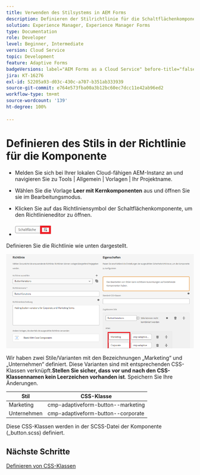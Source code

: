 ```yaml
---
title: Verwenden des Stilsystems in AEM Forms
description: Definieren der Stilrichtlinie für die Schaltflächenkomponente
solution: Experience Manager, Experience Manager Forms
type: Documentation
role: Developer
level: Beginner, Intermediate
version: Cloud Service
topic: Development
feature: Adaptive Forms
badgeVersions: label="AEM Forms as a Cloud Service" before-title="false"
jira: KT-16276
exl-id: 52205a93-d03c-430c-a707-b351ab333939
source-git-commit: e764e573fba00a3b12bc60ec7dcc11e42ab96ed2
workflow-type: tm+mt
source-wordcount: '139'
ht-degree: 100%

---
```


# Definieren des Stils in der Richtlinie für die Komponente

* Melden Sie sich bei Ihrer lokalen Cloud-fähigen AEM-Instanz an und navigieren Sie zu Tools | Allgemein | Vorlagen | Ihr Projektname.

* Wählen Sie die Vorlage **Leer mit Kernkomponenten** aus und öffnen Sie sie im Bearbeitungsmodus.
* Klicken Sie auf das Richtliniensymbol der Schaltflächenkomponente, um den Richtlinieneditor zu öffnen.

* ![button-policy](assets/button-policy.png)

Definieren Sie die Richtlinie wie unten dargestellt.

![button-policy-details](assets/styling-policy.png)

Wir haben zwei Stile/Varianten mit den Bezeichnungen „Marketing“ und „Unternehmen“ definiert. Diese Varianten sind mit entsprechenden CSS-Klassen verknüpft.**Stellen Sie sicher, dass vor und nach den CSS-Klassennamen kein Leerzeichen vorhanden ist**.
Speichern Sie Ihre Änderungen.

| Stil | CSS-Klasse |
|-----------|------------------------------------|
| Marketing | cmp-adaptiveform-button--marketing |
| Unternehmen | cmp-adaptiveform-button--corporate |

Diese CSS-Klassen werden in der SCSS-Datei der Komponente (_button.scss) definiert.

## Nächste Schritte

[Definieren von CSS-Klassen](./create-variations.md)
